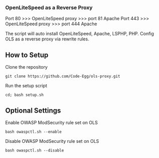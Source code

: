 ### OpenLiteSpeed as a Reverse Proxy
Port 80  >>> OpenLiteSpeed proxy >>> port 81  Apache
Port 443 >>> OpenLiteSpeed proxy >>> port 444 Apache

The script will auto install OpenLiteSpeed, Apache, LSPHP, PHP. Config OLS as a reverse proxy via rewrite rules. 


## How to Setup
Clone the repository
```
git clone https://github.com/Code-Egg/ols-proxy.git
```
Run the setup script
```
cd; bash setup.sh
```

## Optional Settings
Enable OWASP ModSecurity rule set on OLS
```
bash owaspctl.sh --enable
```
Disable OWASP ModSecurity rule set on OLS
```
bash owaspctl.sh --disable
```